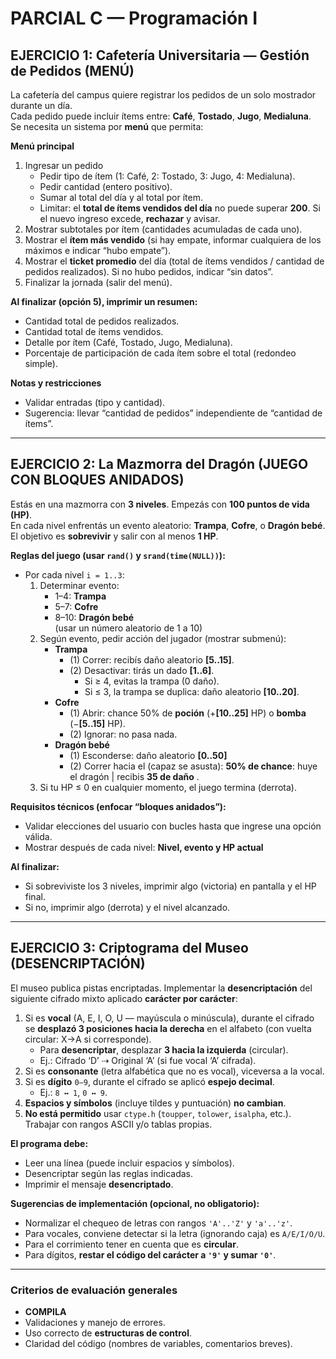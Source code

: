 # PARCIAL C — Programación I

## EJERCICIO 1: Cafetería Universitaria — Gestión de Pedidos (MENÚ)

La cafetería del campus quiere registrar los pedidos de un solo mostrador durante un día.  
Cada pedido puede incluir ítems entre: **Café**, **Tostado**, **Jugo**, **Medialuna**.  
Se necesita un sistema por **menú** que permita:

**Menú principal**
1. Ingresar un pedido  
   - Pedir tipo de ítem (1: Café, 2: Tostado, 3: Jugo, 4: Medialuna).  
   - Pedir cantidad (entero positivo).  
   - Sumar al total del día y al total por ítem.  
   - Limitar: el **total de ítems vendidos del día** no puede superar **200**. Si el nuevo ingreso excede, **rechazar** y avisar.
2. Mostrar subtotales por ítem (cantidades acumuladas de cada uno).
3. Mostrar el **ítem más vendido** (si hay empate, informar cualquiera de los máximos e indicar “hubo empate”).
4. Mostrar el **ticket promedio** del día (total de ítems vendidos / cantidad de pedidos realizados). Si no hubo pedidos, indicar “sin datos”.
5. Finalizar la jornada (salir del menú).

**Al finalizar (opción 5), imprimir un resumen:**
- Cantidad total de pedidos realizados.  
- Cantidad total de ítems vendidos.  
- Detalle por ítem (Café, Tostado, Jugo, Medialuna).  
- Porcentaje de participación de cada ítem sobre el total (redondeo simple).

**Notas y restricciones**
- Validar entradas (tipo y cantidad).   
- Sugerencia: llevar “cantidad de pedidos” independiente de “cantidad de ítems”.

---

## EJERCICIO 2: La Mazmorra del Dragón (JUEGO CON BLOQUES ANIDADOS)

Estás en una mazmorra con **3 niveles**. Empezás con **100 puntos de vida (HP)**.  
En cada nivel enfrentás un evento aleatorio: **Trampa**, **Cofre**, o **Dragón bebé**.  
El objetivo es **sobrevivir** y salir con al menos **1 HP**.

**Reglas del juego (usar `rand()` y `srand(time(NULL))`):**
- Por cada nivel `i = 1..3`:  
  1) Determinar evento:  
     - 1–4: **Trampa**  
     - 5–7: **Cofre**  
     - 8–10: **Dragón bebé**  
     (usar un número aleatorio de 1 a 10)
  2) Según evento, pedir acción del jugador (mostrar submenú):
     - **Trampa**  
       - (1) Correr: recibís daño aleatorio **[5..15]**.  
       - (2) Desactivar: tirás un dado **[1..6]**.  
         - Si ≥ 4, evitas la trampa (0 daño).  
         - Si ≤ 3, la trampa se duplica: daño aleatorio **[10..20]**.  
     - **Cofre**  
       - (1) Abrir: chance 50% de **poción** (+**[10..25]** HP) o **bomba** (−**[5..15]** HP).  
       - (2) Ignorar: no pasa nada.  
     - **Dragón bebé**  
       - (1) Esconderse: daño aleatorio **[0..50]** 
       - (2) Correr hacia el (capaz se asusta): **50% de chance**: huye el dragón | recibis **35 de daño** .  
  3) Si tu HP ≤ 0 en cualquier momento, el juego termina (derrota).

**Requisitos técnicos (enfocar “bloques anidados”):** 
- Validar elecciones del usuario con bucles hasta que ingrese una opción válida.  
- Mostrar después de cada nivel: **Nivel, evento y HP actual**

**Al finalizar:**
- Si sobreviviste los 3 niveles, imprimir algo (victoria) en pantalla y el HP final.  
- Si no, imprimir algo (derrota) y el nivel alcanzado.

---

## EJERCICIO 3: Criptograma del Museo (DESENCRIPTACIÓN)

El museo publica pistas encriptadas. Implementar la **desencriptación** del siguiente cifrado mixto aplicado **carácter por carácter**:

1. Si es **vocal** (A, E, I, O, U — mayúscula o minúscula), durante el cifrado se **desplazó 3 posiciones hacia la derecha** en el alfabeto (con vuelta circular: X→A si corresponde).  
   - Para **desencriptar**, desplazar **3 hacia la izquierda** (circular).  
   - Ej.: Cifrado ‘D’ ⇢ Original ‘A’ (si fue vocal ‘A’ cifrada).  
2. Si es **consonante** (letra alfabética que no es vocal), viceversa a la vocal.
3. Si es **dígito** `0–9`, durante el cifrado se aplicó **espejo decimal**.  
   - Ej.: `8 ↔ 1`, `0 ↔ 9`.  
4. **Espacios y símbolos** (incluye tildes y puntuación) **no cambian**.  
6. **No está permitido** usar `ctype.h` (`toupper`, `tolower`, `isalpha`, etc.). Trabajar con rangos ASCII y/o tablas propias.

**El programa debe:**
- Leer una línea (puede incluir espacios y símbolos).  
- Desencriptar según las reglas indicadas.  
- Imprimir el mensaje **desencriptado**.

**Sugerencias de implementación (opcional, no obligatorio):**
- Normalizar el chequeo de letras con rangos `'A'..'Z'` y `'a'..'z'`.  
- Para vocales, conviene detectar si la letra (ignorando caja) es `A/E/I/O/U`.   
- Para el corrimiento tener en cuenta que es **circular**.
- Para dígitos, **restar el código del carácter a `'9'` y sumar `'0'`**.

---

### Criterios de evaluación generales
- **COMPILA**
- Validaciones y manejo de errores.  
- Uso correcto de **estructuras de control**. 
- Claridad del código (nombres de variables, comentarios breves).  
